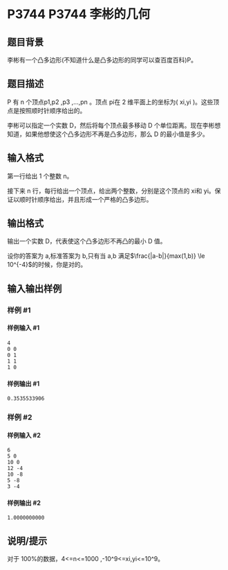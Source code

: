 # P3744 P3744 李彬的几何

## 题目背景

李彬有一个凸多边形(不知道什么是凸多边形的同学可以查百度百科)P。


## 题目描述

P 有 n 个顶点p1,p2 ,p3 ,…,pn 。顶点 pi在 2 维平面上的坐标为( xi,yi )。这些顶点是按照顺时针顺序给出的。

李彬可以指定一个实数 D，然后将每个顶点最多移动 D 个单位距离。现在李彬想知道，如果他想使这个凸多边形不再是凸多边形，那么 D 的最小值是多少。


## 输入格式

第一行给出 1 个整数 n。

接下来 n 行，每行给出一个顶点，给出两个整数，分别是这个顶点的 xi和 yi。保证以顺时针顺序给出，并且形成一个严格的凸多边形。


## 输出格式

输出一个实数 D，代表使这个凸多边形不再凸的最小 D 值。

设你的答案为 a,标准答案为 b,只有当 a,b 满足$\frac{|a-b|}{max(1,b)} \le 10^{-4}$的时候，你是对的。


## 输入输出样例

### 样例 #1

#### 样例输入 #1

```
4
0 0
0 1
1 1
1 0
```

#### 样例输出 #1

```
0.3535533906
```

### 样例 #2

#### 样例输入 #2

```
6
5 0
10 0
12 -4
10 -8
5 -8
3 -4
```

#### 样例输出 #2

```
1.0000000000
```

## 说明/提示

对于 100%的数据，4<=n<=1000 ,-10^9<=xi,yi<=10^9。

